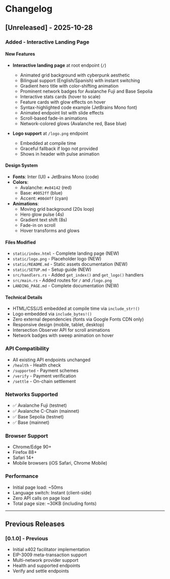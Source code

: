 # Changelog

## [Unreleased] - 2025-10-28

### Added - Interactive Landing Page

#### New Features
- **Interactive landing page** at root endpoint (`/`)
  - Animated grid background with cyberpunk aesthetic
  - Bilingual support (English/Spanish) with instant switching
  - Gradient hero title with color-shifting animation
  - Prominent network badges for Avalanche Fuji and Base Sepolia
  - Interactive stats cards (hover to scale)
  - Feature cards with glow effects on hover
  - Syntax-highlighted code example (JetBrains Mono font)
  - Animated endpoint list with slide effects
  - Scroll-based fade-in animations
  - Network-colored glows (Avalanche red, Base blue)

- **Logo support** at `/logo.png` endpoint
  - Embedded at compile time
  - Graceful fallback if logo not provided
  - Shows in header with pulse animation

#### Design System
- **Fonts**: Inter (UI) + JetBrains Mono (code)
- **Colors**:
  - Avalanche: `#e84142` (red)
  - Base: `#0052ff` (blue)
  - Accent: `#00d4ff` (cyan)
- **Animations**:
  - Moving grid background (20s loop)
  - Hero glow pulse (4s)
  - Gradient text shift (8s)
  - Fade-in on scroll
  - Hover transforms and glows

#### Files Modified
- `static/index.html` - Complete landing page (NEW)
- `static/logo.png` - Placeholder logo (NEW)
- `static/README.md` - Static assets documentation (NEW)
- `static/SETUP.md` - Setup guide (NEW)
- `src/handlers.rs` - Added `get_index()` and `get_logo()` handlers
- `src/main.rs` - Added routes for `/` and `/logo.png`
- `LANDING_PAGE.md` - Complete documentation (NEW)

#### Technical Details
- HTML/CSS/JS embedded at compile time via `include_str!()`
- Logo embedded via `include_bytes!()`
- Zero external dependencies (fonts via Google Fonts CDN only)
- Responsive design (mobile, tablet, desktop)
- Intersection Observer API for scroll animations
- Network badges with sweep animation on hover

### API Compatibility
- All existing API endpoints unchanged
- `/health` - Health check
- `/supported` - Payment schemes
- `/verify` - Payment verification
- `/settle` - On-chain settlement

### Networks Supported
- ✅ Avalanche Fuji (testnet)
- ✅ Avalanche C-Chain (mainnet)
- ✅ Base Sepolia (testnet)
- ✅ Base (mainnet)

### Browser Support
- Chrome/Edge 90+
- Firefox 88+
- Safari 14+
- Mobile browsers (iOS Safari, Chrome Mobile)

### Performance
- Initial page load: ~50ms
- Language switch: Instant (client-side)
- Zero API calls on page load
- Total page size: ~30KB (including fonts)

---

## Previous Releases

### [0.1.0] - Previous
- Initial x402 facilitator implementation
- EIP-3009 meta-transaction support
- Multi-network provider support
- Health and supported endpoints
- Verify and settle endpoints
